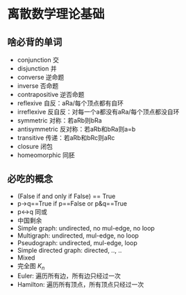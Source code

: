 # 离散数学理论基础

## 啥必背的单词

- conjunction 交
- disjunction 并
- converse 逆命题
- inverse 否命题
- contrapositive 逆否命题
- reflexive 自反：aRa/每个顶点都有自环
- irreflexive 反自反：对每一个a都没有aRa/每个顶点都没自环
- symmetric 对称：若aRb则bRa
- antisymmetric 反对称：若aRb和bRa则a=b
- transitive 传递：若aRb和bRc则aRc
- closure 闭包
- homeomorphic 同胚


## 必吃的概念

- (False if and only if False) == True
- p->q==True if p==False or p&q==True
- p<->q 同或
- 中国剩余
- Simple graph: undirected, no mul-edge, no loop
- Multigraph: undirected, mul-edge, no loop
- Pseudograph: undirected, mul-edge, loop
- Simple directed graph: directed, .., ..
- Mixed
- 完全图 $K_n$ 
- Euler: 遍历所有边，所有边只经过一次
- Hamilton: 遍历所有顶点，所有顶点只经过一次
